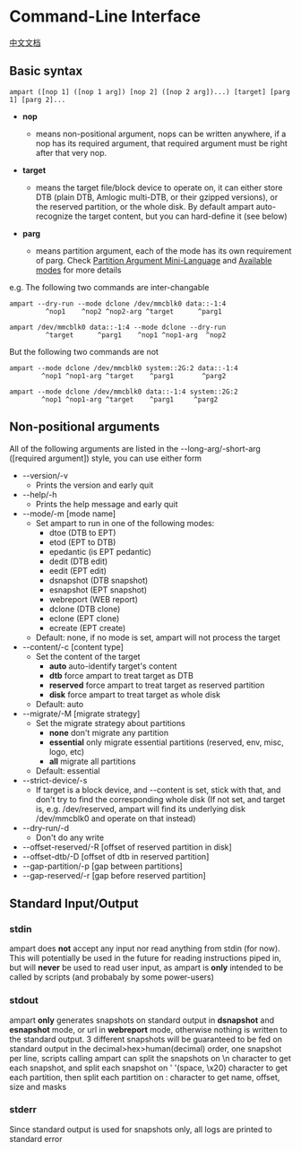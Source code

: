 # Command-Line Interface
[中文文档](command-line-interface_cn.md)
## Basic syntax
````
ampart ([nop 1] ([nop 1 arg]) [nop 2] ([nop 2 arg])...) [target] [parg 1] [parg 2]...
````
 - **nop**
    - means non-positional argument, nops can be written anywhere, if a nop has its required argument, that required argument must be right after that very nop.
 - **target** 
    - means the target file/block device to operate on, it can either store DTB (plain DTB, Amlogic multi-DTB, or their gzipped versions), or the reserved partition, or the whole disk. By default ampart auto-recognize the target content, but you can hard-define it (see below)

 - **parg**
    - means partition argument, each of the mode has its own requirement of parg. Check [Partition Argument Mini-Language][parg] and [Available modes][modes] for more details

e.g. 
The following two commands are inter-changable
````
ampart --dry-run --mode dclone /dev/mmcblk0 data::-1:4
         ^nop1    ^nop2 ^nop2-arg ^target      ^parg1
````
    
````
ampart /dev/mmcblk0 data::-1:4 --mode dclone --dry-run 
         ^target      ^parg1    ^nop1 ^nop1-arg  ^nop2
````
But the following two commands are not
```
ampart --mode dclone /dev/mmcblk0 system::2G:2 data::-1:4
        ^nop1 ^nop1-arg ^target    ^parg1       ^parg2
```
```
ampart --mode dclone /dev/mmcblk0 data::-1:4 system::2G:2
        ^nop1 ^nop1-arg ^target    ^parg1     ^parg2
```

## Non-positional arguments
All of the following arguments are listed in the --long-arg/-short-arg ([required argument]) style, you can use either form
 - --version/-v
   - Prints the version and early quit
 - --help/-h
   - Prints the help message and early quit
 - --mode/-m [mode name]
   - Set ampart to run in one of the following modes:
     - dtoe (DTB to EPT)
     - etod (EPT to DTB)
     - epedantic (is EPT pedantic)
     - dedit (DTB edit)
     - eedit (EPT edit)
     - dsnapshot (DTB snapshot)
     - esnapshot (EPT snapshot)
     - webreport (WEB report)
     - dclone (DTB clone)
     - eclone (EPT clone)
     - ecreate (EPT create)
   - Default: none, if no mode is set, ampart will not process the target
 - --content/-c [content type]
   - Set the content of the target
     - **auto** auto-identify target's content
     - **dtb** force ampart to treat target as DTB
     - **reserved** force ampart to treat target as reserved partition
     - **disk** force ampart to treat target as whole disk
   - Default: auto
 - --migrate/-M [migrate strategy]
   - Set the migrate strategy about partitions
     - **none** don't migrate any partition
     - **essential** only migrate essential partitions (reserved, env, misc, logo, etc)
     - **all** migrate all partitions
   - Default: essential
 - --strict-device/-s
   - If target is a block device, and --content is set, stick with that, and don't try to find the corresponding whole disk (If not set, and target is, e.g. /dev/reserved, ampart will find its underlying disk /dev/mmcblk0 and operate on that instead)
 - --dry-run/-d
   - Don't do any write
 - --offset-reserved/-R [offset of reserved partition in disk]
 - --offset-dtb/-D [offset of dtb in reserved partition]
 - --gap-partition/-p [gap between partitions]
 - --gap-reserved/-r [gap before reserved partition]

## Standard Input/Output
### stdin
ampart does **not** accept any input nor read anything from stdin (for now). This will potentially be used in the future for reading instructions piped in, but will **never** be used to read user input, as ampart is **only** intended to be called by scripts (and probabaly by some power-users)
### stdout
ampart **only** generates snapshots on standard output in **dsnapshot** and **esnapshot** mode, or url in **webreport** mode, otherwise nothing is written to the standard output. 3 different snapshots will be guaranteed to be fed on standard output in the decimal>hex>human(decimal) order, one snapshot per line, scripts calling ampart can split the snapshots on \n character to get each snapshot, and split each snapshot on ' '(space, \x20)  character to get each partition, then split each partition on : character to get name, offset, size and masks  
### stderr
Since standard output is used for snapshots only, all logs are printed to standard error

[parg]:partition-argument-mini-language.md
[modes]:available-modes.md